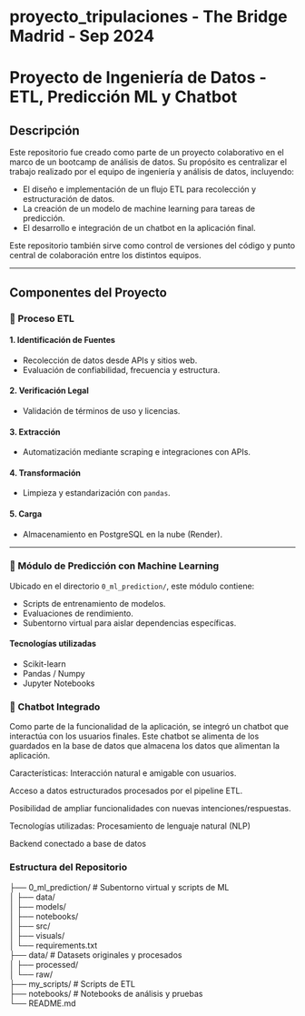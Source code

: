 # proyecto_tripulaciones - The Bridge Madrid - Sep 2024

# Proyecto de Ingeniería de Datos - ETL, Predicción ML y Chatbot

## Descripción

Este repositorio fue creado como parte de un proyecto colaborativo en el marco de un bootcamp de análisis de datos. Su propósito es centralizar el trabajo realizado por el equipo de ingeniería y análisis de datos, incluyendo:

- El diseño e implementación de un flujo ETL para recolección y estructuración de datos.
- La creación de un modelo de machine learning para tareas de predicción.
- El desarrollo e integración de un chatbot en la aplicación final.

Este repositorio también sirve como control de versiones del código y punto central de colaboración entre los distintos equipos.

---

## Componentes del Proyecto

### 🔄 Proceso ETL

#### 1. Identificación de Fuentes
- Recolección de datos desde APIs y sitios web.
- Evaluación de confiabilidad, frecuencia y estructura.

#### 2. Verificación Legal
- Validación de términos de uso y licencias.

#### 3. Extracción
- Automatización mediante scraping e integraciones con APIs.

#### 4. Transformación
- Limpieza y estandarización con `pandas`.

#### 5. Carga
- Almacenamiento en PostgreSQL en la nube (Render).

---

### 🤖 Módulo de Predicción con Machine Learning

Ubicado en el directorio `0_ml_prediction/`, este módulo contiene:

- Scripts de entrenamiento de modelos.
- Evaluaciones de rendimiento.
- Subentorno virtual para aislar dependencias específicas.

#### Tecnologías utilizadas
- Scikit-learn
- Pandas / Numpy
- Jupyter Notebooks

### 💬 Chatbot Integrado
Como parte de la funcionalidad de la aplicación, se integró un chatbot que interactúa con los usuarios finales. Este chatbot se alimenta de los guardados en la base de datos que almacena los datos que alimentan la aplicación.

Características:
Interacción natural e amigable con usuarios.

Acceso a datos estructurados procesados por el pipeline ETL.

Posibilidad de ampliar funcionalidades con nuevas intenciones/respuestas.

Tecnologías utilizadas:
Procesamiento de lenguaje natural (NLP)

Backend conectado a base de datos

### Estructura del Repositorio

├── 0_ml_prediction/       # Subentorno virtual y scripts de ML  
│   ├── data/  
│   ├── models/   
│   ├── notebooks/  
│   ├── src/  
│   ├── visuals/  
│   └── requirements.txt  
├── data/                  # Datasets originales y procesados  
│    ├── processed/    
│   └── raw/  
├── my_scripts/            # Scripts de ETL  
├── notebooks/             # Notebooks de análisis y pruebas  
└── README.md                 
